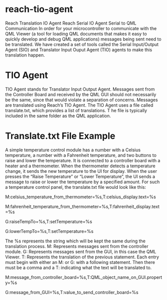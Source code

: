 # reach-tio-agent
Reach Translation IO Agent
Reach Serial IO Agent Serial to QML Communication In order for your microcontroller to communicate with the QML Viewer
(a tool for loading QML documents that makes it easy to quickly develop and debug QML applications) 
messages being sent need to be translated. 
We have created a set of tools called the Serial Input/Output Agent (SIO) and 
Translator Input Ouput Agent (TIO) agents to make this translation happen.

# TIO Agent

TIO Agent stands for Translator Input Output Agent. 
Messages sent from the Controller Board and received by the QML GUI should not necessarily be the same, 
since that would violate a separation of concerns.
Messages are translated using Reach’s TIO Agent. The TIO Agent uses a file called translate.txt, 
which provides a list of translations. T
he file is typically included in the same folder as the QML application.

# Translate.txt File Example

A simple temperature control module has a number with a Celsius temperature, 
a number with a Fahrenheit temperature, and two buttons to raise and lower the temperature. 
It is connected to a controller board with a heater and a thermometer. 
When the thermometer detects a temperature change, 
it sends the new temperature to the UI for display. 
When the user presses the “Raise Temperature” or “Lower Temperature”, 
the UI sends a message to raise or lower the temperature by a specified amount.
For such a temperature control panel, the translate.txt file would look like this:

 M:celsius_temperature_from_thermometer=%s,T:celsius_display.text=%s
 
  M:fahrenheit_temperature_from_thermometer=%s,T:fahrenheit_display.text=%s
  
  G:raiseTempTo=%s,T:setTemperature=%s
  
  G:lowerTempTo=%s,T:setTemperature=%s
  
The %s represents the string which will be kept the same during the translation process.
M: Represents messages sent from the controller module. 
G: Represents messages sent from the GUI, in this case the QML Viewer. 
T: Represents the translation of the previous statement. 
Each entry must begin with either an M: or G: with a following statement.
Then there must be a comma and a T: indicating what the text will be translated to.

 M:message_from_controller_board=%s,T:QML_object_name_on_GUI.property=%s
 
  G:message_from_GUI=%s,T:value_to_send_controller_board=%s
  
